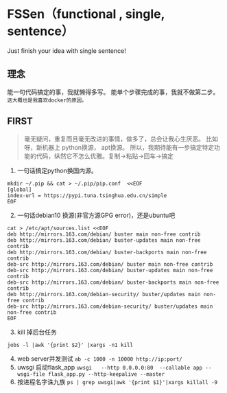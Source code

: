 # FSSen（functional , single, sentence）
Just finish your idea with single sentence!  
## 理念
能一句代码搞定的事，我就懒得多写。
能单个步骤完成的事，我就不做第二步。
`这大概也是我喜欢docker的原因。`
## FIRST
>毫无疑问，重复而且毫无改进的事情，做多了，总会让我心生厌恶。
比如呀，新机器上 python换源， apt换源。
所以，我期待能有一步搞定特定功能的代码，纵然它不怎么优雅。复制->粘贴->回车->搞定
1. 一句话搞定python换国内源。
```
mkdir ~/.pip && cat > ~/.pip/pip.conf  <<EOF
[global]
index-url = https://pypi.tuna.tsinghua.edu.cn/simple
EOF
```
2. 一句话debian10 换源(非官方源GPG error)，还是ubuntu吧
```
cat > /etc/apt/sources.list <<EOF
deb http://mirrors.163.com/debian/ buster main non-free contrib
deb http://mirrors.163.com/debian/ buster-updates main non-free contrib
deb http://mirrors.163.com/debian/ buster-backports main non-free contrib
deb-src http://mirrors.163.com/debian/ buster main non-free contrib
deb-src http://mirrors.163.com/debian/ buster-updates main non-free contrib
deb-src http://mirrors.163.com/debian/ buster-backports main non-free contrib
deb http://mirrors.163.com/debian-security/ buster/updates main non-free contrib
deb-src http://mirrors.163.com/debian-security/ buster/updates main non-free contrib
EOF
```
3. kill 掉后台任务
```
jobs -l |awk '{print $2}' |xargs -n1 kill
```
4. web server并发测试
```ab -c 1000 -n 10000 http://ip:port/```
5. uwsgi 启动flask_app
```uwsgi   --http 0.0.0.0:80  --callable app --wsgi-file flask_app.py --http-keepalive --master```
6. 按进程名字诛九族
```ps | grep uwsgi|awk '{print $1}'|xargs killall -9```
